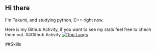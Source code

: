 ## Hi there
I'm Takumi, and studying python, C++ right now.

Here is my Github Activity, if you want to see my stats feel free to chech them out.
##Github Activity
[![Top Langs](https://github-readme-stats.vercel.app/api/top-langs/?username={asdasadajp}
)](https://github.com/anuraghazra/github-readme-stats)

##Skills
<imgg alt="my skills" src="skillicons.dev/icons?i=js,html,css,python,cpp" />
